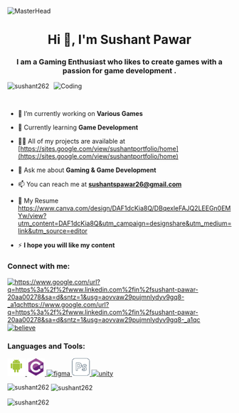 ![MasterHead](https://images.hdqwalls.com/download/neon-abyss-game-no-800x1280.jpg)

<h1 align="center">Hi 👋, I'm Sushant Pawar</h1>
<h3 align="center">I am a Gaming Enthusiast who likes to create games with a passion for game development .</h3>
<img align="right" alt="Coding" width="400" src="https://ardas-it.com/uploads/images/blogs/giph.gif">


<p align="left"> <img src="https://komarev.com/ghpvc/?username=sushant262&label=Profile%20views&color=0e75b6&style=flat" alt="sushant262" /> </p>

<p align="left"> <a href="https://twitter.com/" target="blank"><img src="https://img.shields.io/twitter/follow/?logo=twitter&style=for-the-badge" alt="" /></a> </p>

- 🔭 I’m currently working on **Various Games**

- 🌱 Currently learning **Game Development**

- 👨‍💻 All of my projects are available at [https://sites.google.com/view/sushantportfolio/home](https://sites.google.com/view/sushantportfolio/home)

- 💬 Ask me about **Gaming & Game Development**

- 📫 You can reach me at  **sushantspawar26@gmail.com**

- 📄 My Resume https://www.canva.com/design/DAF1dcKia8Q/DBqexleFAJQ2LEEGn0EMYw/view?utm_content=DAF1dcKia8Q&utm_campaign=designshare&utm_medium=link&utm_source=editor

- ⚡  **I hope you will like my content**

<h3 align="left">Connect with me:</h3>
<p align="left">
<a href="https://linkedin.com/in/https://www.google.com/url?q=https%3a%2f%2fwww.linkedin.com%2fin%2fsushant-pawar-20aa00278&sa=d&sntz=1&usg=aovvaw29pujmnlydyv9gq8-_a1qchttps://www.google.com/url?q=https%3a%2f%2fwww.linkedin.com%2fin%2fsushant-pawar-20aa00278&sa=d&sntz=1&usg=aovvaw29pujmnlydyv9gq8-_a1qc" target="blank"><img align="center" src="https://raw.githubusercontent.com/rahuldkjain/github-profile-readme-generator/master/src/images/icons/Social/linked-in-alt.svg" alt="https://www.google.com/url?q=https%3a%2f%2fwww.linkedin.com%2fin%2fsushant-pawar-20aa00278&sa=d&sntz=1&usg=aovvaw29pujmnlydyv9gq8-_a1qchttps://www.google.com/url?q=https%3a%2f%2fwww.linkedin.com%2fin%2fsushant-pawar-20aa00278&sa=d&sntz=1&usg=aovvaw29pujmnlydyv9gq8-_a1qc" height="30" width="40" /></a>
<a href="https://www.youtube.com/c/believe" target="blank"><img align="center" src="https://raw.githubusercontent.com/rahuldkjain/github-profile-readme-generator/master/src/images/icons/Social/youtube.svg" alt="believe" height="30" width="40" /></a>
</p>

<h3 align="left">Languages and Tools:</h3>
<p align="left"> <a href="https://developer.android.com" target="_blank" rel="noreferrer"> <img src="https://raw.githubusercontent.com/devicons/devicon/master/icons/android/android-original-wordmark.svg" alt="android" width="40" height="40"/> </a> <a href="https://www.w3schools.com/cs/" target="_blank" rel="noreferrer"> <img src="https://raw.githubusercontent.com/devicons/devicon/master/icons/csharp/csharp-original.svg" alt="csharp" width="40" height="40"/> </a> <a href="https://www.figma.com/" target="_blank" rel="noreferrer"> <img src="https://www.vectorlogo.zone/logos/figma/figma-icon.svg" alt="figma" width="40" height="40"/> </a> <a href="https://www.photoshop.com/en" target="_blank" rel="noreferrer"> <img src="https://raw.githubusercontent.com/devicons/devicon/master/icons/photoshop/photoshop-line.svg" alt="photoshop" width="40" height="40"/> </a> <a href="https://unity.com/" target="_blank" rel="noreferrer"> <img src="https://www.vectorlogo.zone/logos/unity3d/unity3d-icon.svg" alt="unity" width="40" height="40"/> </a> </p>

<p><img align="left" src="https://github-readme-stats.vercel.app/api/top-langs?username=sushant262&show_icons=true&locale=en&layout=compact" alt="sushant262" /></p>

<p>&nbsp;<img align="center" src="https://github-readme-stats.vercel.app/api?username=sushant262&show_icons=true&locale=en" alt="sushant262" /></p>

<p><img align="center" src="https://github-readme-streak-stats.herokuapp.com/?user=sushant262&" alt="sushant262" /></p>
